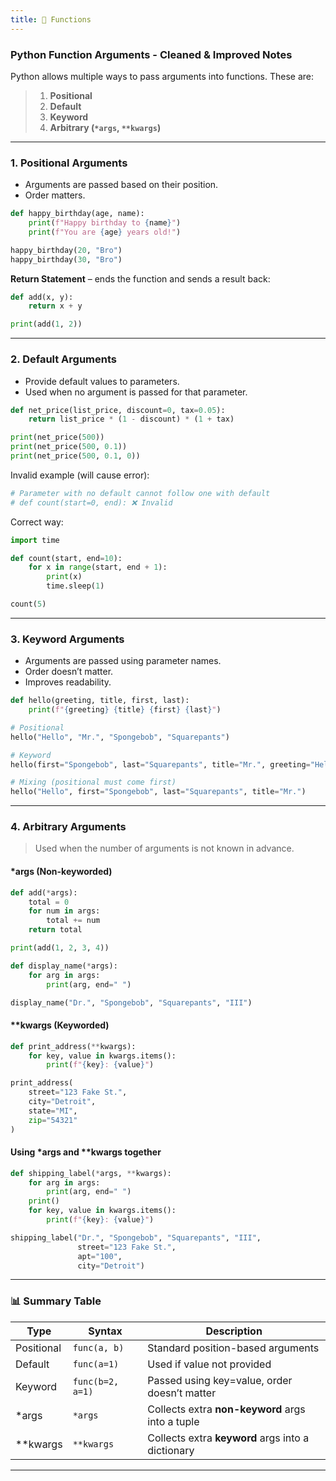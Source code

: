 ```yaml
---
title: 🛒 Functions
---
```


### Python Function Arguments - Cleaned & Improved Notes

Python allows multiple ways to pass arguments into functions. These are:

> 1. **Positional**  
> 2. **Default**
> 3. **Keyword**
> 4. **Arbitrary (`*args`, `**kwargs`)**


---

### 1. Positional Arguments

- Arguments are passed based on their position.
- Order matters.

```python
def happy_birthday(age, name):
    print(f"Happy birthday to {name}")
    print(f"You are {age} years old!")

happy_birthday(20, "Bro")
happy_birthday(30, "Bro")
```

**Return Statement** – ends the function and sends a result back:

```python
def add(x, y):
    return x + y

print(add(1, 2))
```

---

### 2. Default Arguments

- Provide default values to parameters.
- Used when no argument is passed for that parameter.

```python
def net_price(list_price, discount=0, tax=0.05):
    return list_price * (1 - discount) * (1 + tax)

print(net_price(500))
print(net_price(500, 0.1))
print(net_price(500, 0.1, 0))
```

Invalid example (will cause error):

```python
# Parameter with no default cannot follow one with default
# def count(start=0, end): ❌ Invalid
```

Correct way:

```python
import time

def count(start, end=10):
    for x in range(start, end + 1):
        print(x)
        time.sleep(1)

count(5)
```

---

### 3. Keyword Arguments

- Arguments are passed using parameter names.
- Order doesn’t matter.
- Improves readability.

```python
def hello(greeting, title, first, last):
    print(f"{greeting} {title} {first} {last}")

# Positional
hello("Hello", "Mr.", "Spongebob", "Squarepants")

# Keyword
hello(first="Spongebob", last="Squarepants", title="Mr.", greeting="Hello")

# Mixing (positional must come first)
hello("Hello", first="Spongebob", last="Squarepants", title="Mr.")
```

---

### 4. Arbitrary Arguments

> Used when the number of arguments is not known in advance.

#### *args (Non-keyworded)

```python
def add(*args):
    total = 0
    for num in args:
        total += num
    return total

print(add(1, 2, 3, 4))
```

```python
def display_name(*args):
    for arg in args:
        print(arg, end=" ")

display_name("Dr.", "Spongebob", "Squarepants", "III")
```

#### **kwargs (Keyworded)

```python
def print_address(**kwargs):
    for key, value in kwargs.items():
        print(f"{key}: {value}")

print_address(
    street="123 Fake St.",
    city="Detroit",
    state="MI",
    zip="54321"
)
```

#### Using *args and **kwargs together

```python
def shipping_label(*args, **kwargs):
    for arg in args:
        print(arg, end=" ")
    print()
    for key, value in kwargs.items():
        print(f"{key}: {value}")

shipping_label("Dr.", "Spongebob", "Squarepants", "III",
               street="123 Fake St.",
               apt="100",
               city="Detroit")
```

---

### 📊 Summary Table

|Type|Syntax|Description|
|---|---|---|
|Positional|`func(a, b)`|Standard position-based arguments|
|Default|`func(a=1)`|Used if value not provided|
|Keyword|`func(b=2, a=1)`|Passed using key=value, order doesn’t matter|
|*args|`*args`|Collects extra **non-keyword** args into a tuple|
|**kwargs|`**kwargs`|Collects extra **keyword** args into a dictionary|

---